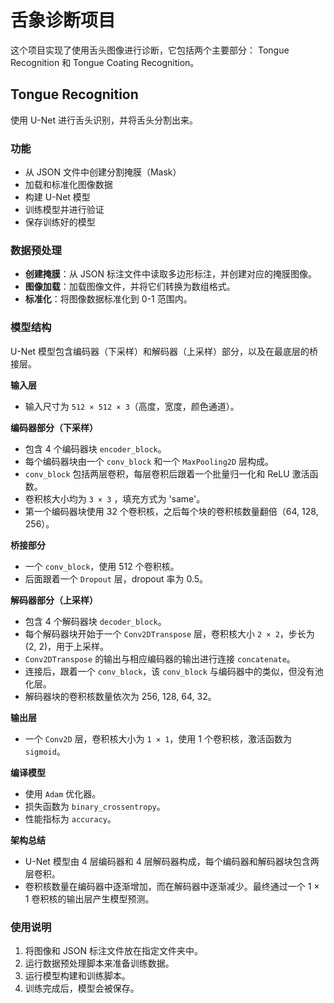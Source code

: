 # 舌象诊断项目

这个项目实现了使用舌头图像进行诊断，它包括两个主要部分： Tongue Recognition 和 Tongue Coating Recognition。

## Tongue Recognition

使用 U-Net 进行舌头识别，并将舌头分割出来。

### 功能

- 从 JSON 文件中创建分割掩膜（Mask）
- 加载和标准化图像数据
- 构建 U-Net 模型
- 训练模型并进行验证
- 保存训练好的模型

### 数据预处理

- **创建掩膜**：从 JSON 标注文件中读取多边形标注，并创建对应的掩膜图像。
- **图像加载**：加载图像文件，并将它们转换为数组格式。
- **标准化**：将图像数据标准化到 0-1 范围内。

### 模型结构

U-Net 模型包含编码器（下采样）和解码器（上采样）部分，以及在最底层的桥接层。

**输入层**
- 输入尺寸为 `512 × 512 × 3`（高度，宽度，颜色通道）。

**编码器部分（下采样）**
- 包含 4 个编码器块 `encoder_block`。
- 每个编码器块由一个 `conv_block` 和一个 `MaxPooling2D` 层构成。
- `conv_block` 包括两层卷积，每层卷积后跟着一个批量归一化和 ReLU 激活函数。
- 卷积核大小均为 `3 × 3` ，填充方式为 'same'。
- 第一个编码器块使用 32 个卷积核，之后每个块的卷积核数量翻倍（64, 128, 256）。

**桥接部分**
- 一个 `conv_block`，使用 512 个卷积核。
- 后面跟着一个 `Dropout` 层，dropout 率为 0.5。

**解码器部分（上采样）**
- 包含 4 个解码器块 `decoder_block`。
- 每个解码器块开始于一个 `Conv2DTranspose` 层，卷积核大小 `2 × 2`，步长为 (2, 2)，用于上采样。
- `Conv2DTranspose` 的输出与相应编码器的输出进行连接 `concatenate`。
- 连接后，跟着一个 `conv_block`，该 `conv_block` 与编码器中的类似，但没有池化层。
- 解码器块的卷积核数量依次为 256, 128, 64, 32。

**输出层**
- 一个 `Conv2D` 层，卷积核大小为 `1 × 1`，使用 1 个卷积核，激活函数为 `sigmoid`。

**编译模型**
- 使用 `Adam` 优化器。
- 损失函数为 `binary_crossentropy`。
- 性能指标为 `accuracy`。

**架构总结**
- U-Net 模型由 4 层编码器和 4 层解码器构成，每个编码器和解码器块包含两层卷积。
- 卷积核数量在编码器中逐渐增加，而在解码器中逐渐减少。最终通过一个 1 × 1 卷积核的输出层产生模型预测。

### 使用说明

1. 将图像和 JSON 标注文件放在指定文件夹中。
2. 运行数据预处理脚本来准备训练数据。
3. 运行模型构建和训练脚本。
4. 训练完成后，模型会被保存。
